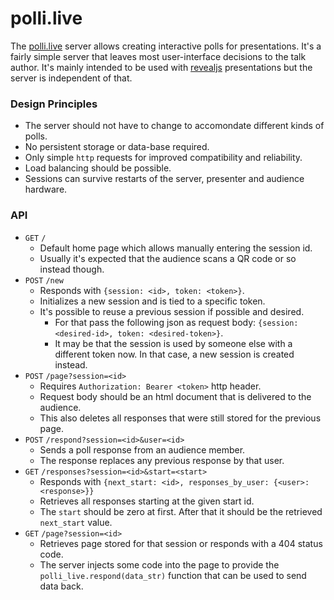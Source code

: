 # polli.live

The [polli.live](https://polli.live) server allows creating interactive polls for presentations. It's a fairly simple server that leaves most user-interface decisions to the talk author. It's mainly intended to be used with [revealjs](https://revealjs.com/) presentations but the server is independent of that.

### Design Principles

- The server should not have to change to accomondate different kinds of polls.
- No persistent storage or data-base required.
- Only simple `http` requests for improved compatibility and reliability.
- Load balancing should be possible.
- Sessions can survive restarts of the server, presenter and audience hardware.

### API

- `GET` `/`
  - Default home page which allows manually entering the session id.
  - Usually it's expected that the audience scans a QR code or so instead though.
- `POST` `/new`
  - Responds with `{session: <id>, token: <token>}`.
  - Initializes a new session and is tied to a specific token.
  - It's possible to reuse a previous session if possible and desired.
    - For that pass the following json as request body: `{session: <desired-id>, token: <desired-token>}`.
    - It may be that the session is used by someone else with a different token now. In that case, a new session is created instead.
- `POST` `/page?session=<id>`
  - Requires `Authorization: Bearer <token>` http header.
  - Request body should be an html document that is delivered to the audience.
  - This also deletes all responses that were still stored for the previous page.
- `POST` `/respond?session=<id>&user=<id>`
  - Sends a poll response from an audience member.
  - The response replaces any previous response by that user.
- `GET` `/responses?session=<id>&start=<start>`
  - Responds with `{next_start: <id>, responses_by_user: {<user>: <response>}}`
  - Retrieves all responses starting at the given start id.
  - The `start` should be zero at first. After that it should be the retrieved `next_start` value.
- `GET` `/page?session=<id>`
  - Retrieves page stored for that session or responds with a 404 status code.
  - The server injects some code into the page to provide the `polli_live.respond(data_str)` function that can be used to send data back.
